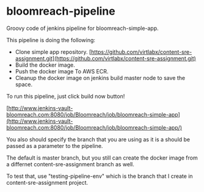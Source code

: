 # bloomreach-pipeline

Groovy code of jenkins pipeline for bloomreach-simple-app.

This pipeline is doing the following:

- Clone simple app repository. [https://github.com/virtlabx/content-sre-assignment.git](https://github.com/virtlabx/content-sre-assignment.git)
- Build the docker image.
- Push the docker image To AWS ECR.
- Cleanup the docker image on jenkins build master node to save the space.

To run this pipeline, just click build now button! 

[http://www.jenkins-vault-bloomreach.com:8080/job/Bloomreach/job/bloomreach-simple-app](http://www.jenkins-vault-bloomreach.com:8080/job/Bloomreach/job/bloomreach-simple-app/)

You also should specify the branch that you are using as it is a should be passed as a parameter to the pipeline.

The default is master branch, but you still can create the docker image from a differnet content-sre-assignment branch as well.

To test that, use "testing-pipeline-env" which is the branch that I create in content-sre-assignment project.
